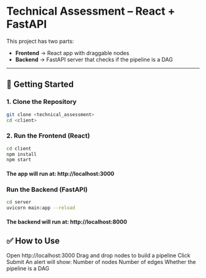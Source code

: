 # Technical Assessment – React + FastAPI

This project has two parts:  
- **Frontend** → React app with draggable nodes  
- **Backend** → FastAPI server that checks if the pipeline is a DAG  

---

## 🚀 Getting Started

### 1. Clone the Repository
```bash
git clone <technical_assessment>
cd <client>

```

### 2. Run the Frontend (React)
```bash
cd client
npm install
npm start

```
#### The app will run at: http://localhost:3000

### Run the Backend (FastAPI)
```bash
cd server
uvicorn main:app --reload

```
#### The backend will run at: http://localhost:8000

## ✅ How to Use

 Open http://localhost:3000
 Drag and drop nodes to build a pipeline
 Click Submit
 An alert will show:
 Number of nodes
 Number of edges
 Whether the pipeline is a DAG


